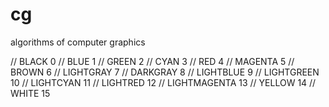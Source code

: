 # cg
algorithms of computer graphics

// BLACK	0
// BLUE	1
// GREEN	2
// CYAN	3
// RED	4
// MAGENTA	5
// BROWN	6
// LIGHTGRAY	7
// DARKGRAY	8
// LIGHTBLUE	9
// LIGHTGREEN	10
// LIGHTCYAN	11
// LIGHTRED	12
// LIGHTMAGENTA	13
// YELLOW	14
// WHITE	15
